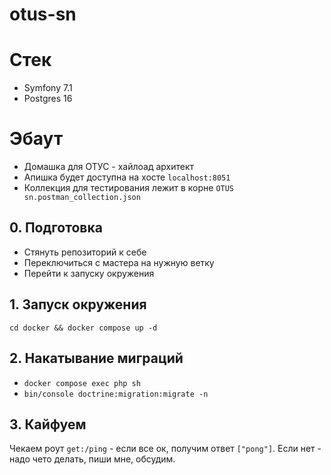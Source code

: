# otus-sn

# Стек
- Symfony 7.1
- Postgres 16

# Эбаут
- Домашка для ОТУС - хайлоад архитект
- Апишка будет доступна на хосте `localhost:8051`
- Коллекция для тестирования лежит в корне `OTUS sn.postman_collection.json`

## 0. Подготовка
- Стянуть репозиторий к себе
- Переключиться с мастера на нужную ветку
- Перейти к запуску окружения

## 1. Запуск окружения
`cd docker && docker compose up -d`

## 2. Накатывание миграций
- `docker compose exec php sh`
- `bin/console doctrine:migration:migrate -n`

## 3. Кайфуем
 Чекаем роут `get:/ping` - если все ок, получим ответ `["pong"]`. Если нет - надо чето делать, пиши мне, обсудим.